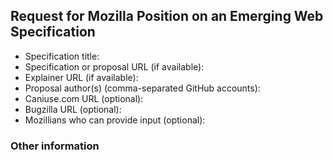 <!-- Please use only the specification title as the issue title. -->

## Request for Mozilla Position on an Emerging Web Specification

* Specification title: 
* Specification or proposal URL (if available): 
* Explainer URL (if available):
* Proposal author(s) (comma-separated GitHub accounts): 
* Caniuse.com URL (optional): 
* Bugzilla URL (optional): 
* Mozillians who can provide input (optional): 

### Other information


